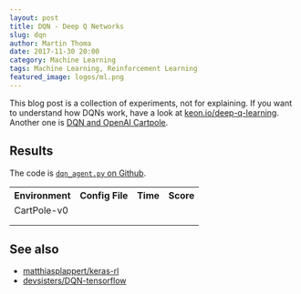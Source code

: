 ```yaml
---
layout: post
title: DQN - Deep Q Networks
slug: dqn
author: Martin Thoma
date: 2017-11-30 20:00
category: Machine Learning
tags: Machine Learning, Reinforcement Learning
featured_image: logos/ml.png
---
```

This blog post is a collection of experiments, not for explaining. If you want
to understand how DQNs work, have a look at [keon.io/deep-q-learning](https://keon.io/deep-q-learning/).
Another one is [DQN and OpenAI Cartpole](http://blog.ironhead.ninja/2016/09/08/openai-cartpole.html).

## Results

The code is [`dqn_agent.py` on Github](https://github.com/MartinThoma/algorithms/blob/master/ML/rl/dqn_agent.py).

<table>
    <tr>
        <th>Environment</th>
        <th>Config File</th>
        <th>Time</th>
        <th>Score</th>
    </tr>
    <tr>
        <td>CartPole-v0</td>
        <td></td>
        <td></td>
        <td></td>
    </tr>
    <tr>
        <td></td>
        <td></td>
        <td></td>
        <td></td>
    </tr>
    <tr>
        <td></td>
        <td></td>
        <td></td>
        <td></td>
    </tr>
</table>


## See also

* [matthiasplappert/keras-rl](https://github.com/matthiasplappert/keras-rl)
* [devsisters/DQN-tensorflow](https://github.com/devsisters/DQN-tensorflow)
